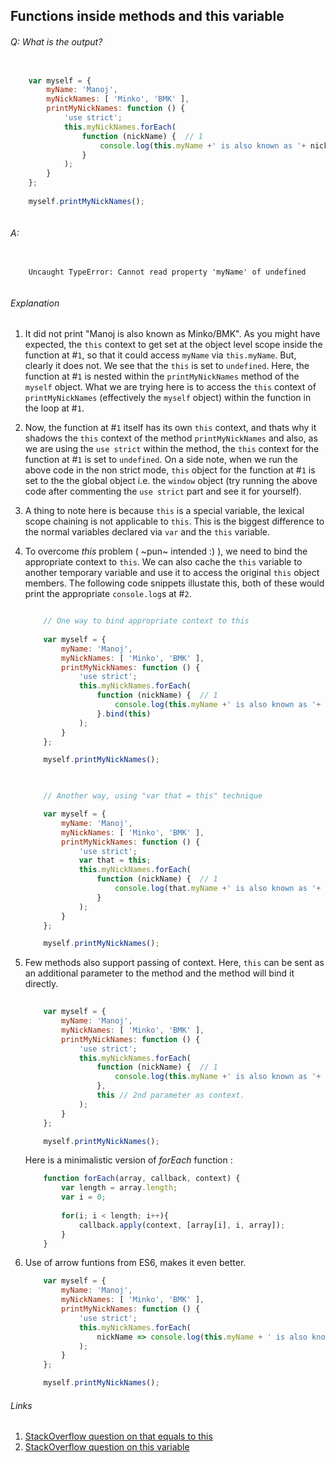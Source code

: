## Functions inside methods and this variable

###### Q: What is the output?

```js

	var myself = {
		myName: 'Manoj',
		myNickNames: [ 'Minko', 'BMK' ],
		printMyNickNames: function () {
			'use strict';
			this.myNickNames.forEach(
				function (nickName) {  // 1
					console.log(this.myName +' is also known as '+ nickName);  // 2
            	}
        	);
    	}
	};
	
	myself.printMyNickNames();
	
```

###### A: 

```	

	Uncaught TypeError: Cannot read property 'myName' of undefined
	
```

###### Explanation

1. It did not print "Manoj is also known as Minko/BMK". As you might have expected, the `this` context to get set at the object level scope inside the function at #`1`, so that it could access `myName` via `this.myName`. But, clearly it does not. We see that the `this` is set to `undefined`. Here, the function at #`1` is nested within the `printMyNickNames` method of the `myself` object. What we are trying here is to access the `this` context of `printMyNickNames` (effectively the `myself` object) within the function in the loop at #`1`.
2. Now, the function at #`1` itself has its own `this` context, and thats why it shadows the `this` context of the method `printMyNickNames` and also, as we are using the `use strict` within the method, the `this` context for the function at #`1` is set to `undefined`. On a side note, when we run the above code in the non strict mode, `this` object for the function at #`1` is set to the the global object i.e. the `window` object (try running the above code after commenting the `use strict` part and see it for yourself).
3. A thing to note here is because `this` is a special variable, the lexical scope chaining is not applicable to `this`. This is the biggest difference to the normal variables  declared via `var` and the `this` variable. 
4. To overcome *this* problem ( ~pun~ intended :) ), we need to bind the appropriate context to `this`. We can also cache the `this` variable to another temporary variable and use it to access the original `this` object members. The following code snippets illustate this, both of these would print the appropriate `console.log`s at #`2`.
	
	```js
	
		// One way to bind appropriate context to this
		
		var myself = {
			myName: 'Manoj',
			myNickNames: [ 'Minko', 'BMK' ],
			printMyNickNames: function () {
				'use strict';
				this.myNickNames.forEach(
					function (nickName) {  // 1
						console.log(this.myName +' is also known as '+ nickName);  // 2 - prints appropriately 
            		}.bind(this)
        		);
    		}
		};
	
		myself.printMyNickNames();
	
		
	
		// Another way, using "var that = this" technique

		var myself = {
			myName: 'Manoj',
			myNickNames: [ 'Minko', 'BMK' ],
			printMyNickNames: function () {
				'use strict';
				var that = this;
				this.myNickNames.forEach(
					function (nickName) {  // 1
						console.log(that.myName +' is also known as '+ nickName);  // 2 - prints appropriately 
            		}
        		);
    		}
		};
	
		myself.printMyNickNames();
	
	```
5. Few methods also support passing of context. Here, `this` can be sent as an additional parameter to the method and the method will bind it directly.
    ```js
        
		var myself = {
			myName: 'Manoj',
			myNickNames: [ 'Minko', 'BMK' ],
			printMyNickNames: function () {
				'use strict';
				this.myNickNames.forEach(
					function (nickName) {  // 1
						console.log(this.myName +' is also known as '+ nickName);  // 2 - prints appropriately 
            		},
            		this // 2nd parameter as context.
        		);
    		}
		};
	
		myself.printMyNickNames();
    ```
    Here is a minimalistic version of *forEach* function :
    ```js
        function forEach(array, callback, context) {
            var length = array.length;
            var i = 0;
            
            for(i; i < length; i++){
                callback.apply(context, [array[i], i, array]);
            }
        }
    ```
6. Use of arrow funtions from ES6, makes it even better.
    ```js
		var myself = {
			myName: 'Manoj',
			myNickNames: [ 'Minko', 'BMK' ],
			printMyNickNames: function () {
				'use strict';
				this.myNickNames.forEach(
				    nickName => console.log(this.myName + ' is also known as ' + nickName);
				);
    		}
		};
	
		myself.printMyNickNames();
    ```
###### Links

1. [StackOverflow question on that equals to this](http://stackoverflow.com/questions/4886632/what-does-var-that-this-mean-in-javascript?rq=1)
2. [StackOverflow question on this variable](http://stackoverflow.com/questions/3127429/how-does-the-this-keyword-work?rq=1)
